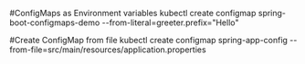 #ConfigMaps as Environment variables
  kubectl create configmap spring-boot-configmaps-demo --from-literal=greeter.prefix="Hello"

#Create ConfigMap from file
  kubectl create configmap spring-app-config --from-file=src/main/resources/application.properties